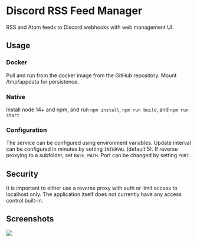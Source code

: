 # Discord RSS Feed Manager

RSS and Atom feeds to Discord webhooks with web management UI.

## Usage

### Docker

Pull and run from the docker image from the GitHub repository. Mount /tmp/appdata for persistence.

### Native

Install node 14+ and npm, and run `npm install`, `npm run build`, and `npm run start`

### Configuration

The service can be configured using environment variables. Update interval can be configured in minutes by setting `INTERVAL` (default 5). If reverse proxying to a subfolder, set `BASE_PATH`. Port can be changed by setting `PORT`.

## Security

It is important to either use a reverse proxy with auth or limit access to localhost only. The application itself does not currently have any access control built-in.

## Screenshots

![](https://i.3v.fi/discord-rss.png)
